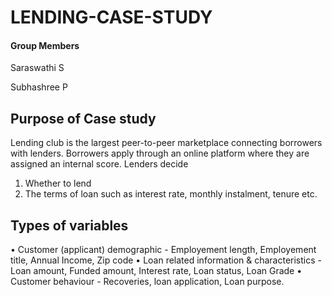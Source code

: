 # LENDING-CASE-STUDY


#### Group Members
  Saraswathi S
  
  Subhashree P


## Purpose of Case study

Lending club is the largest peer-to-peer marketplace connecting borrowers with lenders. Borrowers apply through an online platform where they are assigned an internal score. 
Lenders decide 
  1) Whether to lend 
  2) The terms of loan such as interest rate, monthly instalment, tenure etc.


## Types of variables
• Customer (applicant) demographic - Employement length, Employement title, Annual Income, Zip code
• Loan related information & characteristics - Loan amount, Funded amount, Interest rate, Loan status, Loan Grade
• Customer behaviour - Recoveries, loan application, Loan purpose.

